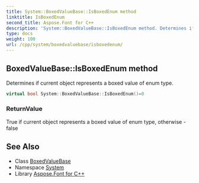 ```yaml
---
title: System::BoxedValueBase::IsBoxedEnum method
linktitle: IsBoxedEnum
second_title: Aspose.Font for C++
description: 'System::BoxedValueBase::IsBoxedEnum method. Determines if current object represents a boxed value of enum type in C++.'
type: docs
weight: 100
url: /cpp/system/boxedvaluebase/isboxedenum/
---
```

## BoxedValueBase::IsBoxedEnum method


Determines if current object represents a boxed value of enum type.

```cpp
virtual bool System::BoxedValueBase::IsBoxedEnum()=0
```


### ReturnValue

True if current object represents a boxed value of enum type, otherwise - false

## See Also

* Class [BoxedValueBase](../)
* Namespace [System](../../)
* Library [Aspose.Font for C++](../../../)
